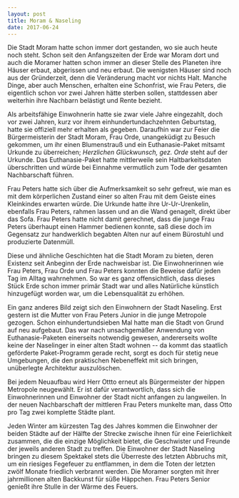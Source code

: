 ```yaml
---
layout: post
title: Moram & Naseling
date: 2017-06-24
---
```


Die Stadt Moram hatte schon immer dort gestanden, wo sie auch heute noch steht. Schon seit den Anfangszeiten der Erde war Moram dort und auch die Moramer hatten schon immer an dieser Stelle des Planeten ihre Häuser erbaut, abgerissen und neu erbaut. Die wenigsten Häuser sind noch aus der Gründerzeit, denn die Veränderung macht vor nichts Halt. Manche Dinge, aber auch Menschen, erhalten eine Schonfrist, wie Frau Peters, die eigentlich schon vor zwei Jahren hätte sterben sollen, stattdessen aber weiterhin ihre Nachbarn belästigt und Rente bezieht.

Als arbeitsfähige Einwohnerin hatte sie zwar viele Jahre eingezahlt, doch vor zwei Jahren, kurz vor ihrem einhundertundachzehnten Geburtstag, hatte sie offiziell mehr erhalten als gegeben. Daraufhin war zur Feier die Bürgermeisterin der Stadt Moram, Frau Orde, unangeküdigt zu Besuch gekommen, um ihr einen Blumenstrauß und ein Euthanasie-Paket mitsamt Urkunde zu überreichen; *Herzlichen Glückwunsch, gez. Orde* steht auf der Urkunde. Das Euthanasie-Paket hatte mittlerweile sein Haltbarkeitsdaten überschritten und würde bei Einnahme vermutlich zum Tode der gesamten Nachbarschaft führen.

Frau Peters hatte sich über die Aufmerksamkeit so sehr gefreut, wie man es mit dem körperlichen Zustand einer so alten Frau mit dem Geiste eines Kleinkindes erwarten würde. Die Urkunde hatte ihre Ur-Ur-Urenkelin, ebenfalls Frau Peters, rahmen lassen und an die Wand genagelt, direkt über das Sofa. Frau Peters hatte nicht damit gerechnet, dass die junge Frau Peters überhaupt einen Hammer bedienen konnte, saß diese doch im Gegensatz zur handwerklich begabten Alten nur auf einem Bürostuhl und produzierte Datenmüll.

Diese und ähnliche Geschichten hat die Stadt Moram zu bieten, deren Existenz seit Anbeginn der Erde nachweisbar ist. Die Einwohnerinnen wie Frau Peters, Frau Orde und Frau Peters konnten die Beweise dafür jeden Tag im Alltag wahrnehmen. So war es ganz offensichtlich, dass dieses Stück Erde schon immer primär Stadt war und alles Natürliche künstlich hinzugefügt worden war, um die Lebensqualität zu erhöhen.

Ein ganz anderes Bild zeigt sich den Einwohnern der Stadt Naseling. Erst gestern ist die Mutter von Frau Peters Junior in die junge Metropole gezogen. Schon einhundertundsieben Mal hatte man die Stadt von Grund auf neu aufgebaut. Das war nach unsachgemäßer Anwendung von Euthanasie-Paketen einerseits notwendig gewesen, andererseits wollte keine der Naselinger in einer alten Stadt wohnen -- da kommt das staatlich geförderte Paket-Programm gerade recht, sorgt es doch für stetig neue Umgebungen, die den praktischen Nebeneffekt mit sich bringen, unüberlegte Architektur auszulöschen.

Bei jedem Neuaufbau wird Herr Ottto erneut als Bürgermeister der hippen Metropole neugewählt. Er ist dafür verantwortlich, dass sich die Einwohnerinnen und Einwohner der Stadt nicht anfangen zu langweilen. In der neuen Nachbarschaft der mittleren Frau Peters munkelte man, dass Otto pro Tag zwei komplette Städte plant.

Jeden Winter am kürzesten Tag des Jahres kommen die Einwohner der beiden Städte auf der Hälfte der Strecke zwische ihnen für eine Feierlichkeit zusammen, die die einzige Möglichkeit bietet, die Geschwister und Freunde der jeweils anderen Stadt zu treffen. Die Einwohner der Stadt Naseling bringen zu diesem Spektakel stets die Überreste des letzten Abbruchs mit, um ein riesiges Fegefeuer zu entflammen, in dem die Toten der letzten zwölf Monate friedlich verbrannt werden. Die Moramer sorgten mit ihrer jahrmillionen alten Backkunst für süße Häppchen. Frau Peters Senior genießt ihre Stulle in der Wärme des Feuers.